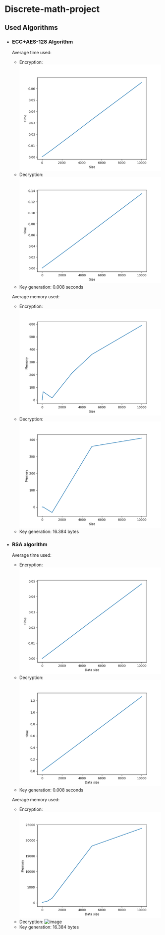 # Discrete-math-project
## Used Algorithms
- ### ECC+AES-128 Algorithm
    Average time used:
    - Encryption: ![image](imgs/ECC_enc_time.png)
    - Decryption: ![image](imgs/ECC_dec_time.png)
    - Key generation: 0.008 seconds

    Average memory used:
    - Encryption: ![image](imgs/ECC_enc_memory.png)
    - Decryption: ![image](imgs/ECC_dec_memory.png)
    - Key generation: 16.384 bytes
- ### RSA algorithm
    Average time used:
    - Encryption: ![image](imgs/RSA_enc_time.png)
    - Decryption: ![image](imgs/RSA_dec_time.png)
    - Key generation: 0.008 seconds

    Average memory used:
    - Encryption: ![image](imgs/RSA_enc_memory.png)
    - Decryption: ![image](imgs/RSA_dec_memory.png)
    - Key generation: 16.384 bytes